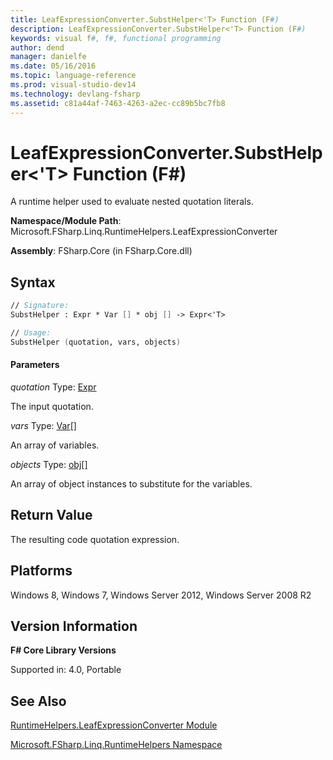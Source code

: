 ```yaml
---
title: LeafExpressionConverter.SubstHelper<'T> Function (F#)
description: LeafExpressionConverter.SubstHelper<'T> Function (F#)
keywords: visual f#, f#, functional programming
author: dend
manager: danielfe
ms.date: 05/16/2016
ms.topic: language-reference
ms.prod: visual-studio-dev14
ms.technology: devlang-fsharp
ms.assetid: c81a44af-7463-4263-a2ec-cc89b5bc7fb8 
---
```


# LeafExpressionConverter.SubstHelper<'T> Function (F#)

A runtime helper used to evaluate nested quotation literals.

**Namespace/Module Path**: Microsoft.FSharp.Linq.RuntimeHelpers.LeafExpressionConverter

**Assembly**: FSharp.Core (in FSharp.Core.dll)


## Syntax

```fsharp
// Signature:
SubstHelper : Expr * Var [] * obj [] -> Expr<'T>

// Usage:
SubstHelper (quotation, vars, objects)
```

#### Parameters
*quotation*
Type: [Expr](https://msdn.microsoft.com/library/ed6a2caf-69d4-45c2-ab97-e9b3be9bce65)


The input quotation.


*vars*
Type: [Var](https://msdn.microsoft.com/library/2b1237f9-d897-4bcf-872a-4a297db3f7b5)[[]](https://msdn.microsoft.com/library/def20292-9aae-4596-9275-b94e594f8493)


An array of variables.


*objects*
Type: [obj](https://msdn.microsoft.com/library/dcf2430f-702b-40e5-a0a1-97518bf137f7)[[]](https://msdn.microsoft.com/library/def20292-9aae-4596-9275-b94e594f8493)


An array of object instances to substitute for the variables.

## Return Value
The resulting code quotation expression.

## Platforms
Windows 8, Windows 7, Windows Server 2012, Windows Server 2008 R2


## Version Information
**F# Core Library Versions**

Supported in: 4.0, Portable

## See Also
[RuntimeHelpers.LeafExpressionConverter Module](RuntimeHelpers.LeafExpressionConverter-Module-%5BFSharp%5D.md)

[Microsoft.FSharp.Linq.RuntimeHelpers Namespace](Microsoft.FSharp.Linq.RuntimeHelpers-Namespace-%5BFSharp%5D.md)